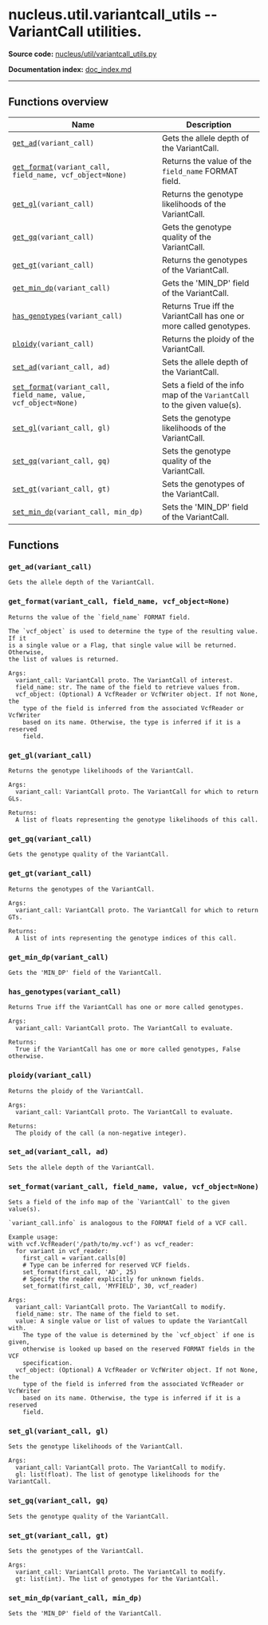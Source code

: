 # nucleus.util.variantcall_utils -- VariantCall utilities.
**Source code:** [nucleus/util/variantcall_utils.py](https://github.com/google/nucleus/tree/master/nucleus/util/variantcall_utils.py)

**Documentation index:** [doc_index.md](../../doc_index.md)

---


## Functions overview
Name | Description
-----|------------
[`get_ad`](#get_ad)`(variant_call)` | Gets the allele depth of the VariantCall.
[`get_format`](#get_format)`(variant_call, field_name, vcf_object=None)` | Returns the value of the `field_name` FORMAT field.
[`get_gl`](#get_gl)`(variant_call)` | Returns the genotype likelihoods of the VariantCall.
[`get_gq`](#get_gq)`(variant_call)` | Gets the genotype quality of the VariantCall.
[`get_gt`](#get_gt)`(variant_call)` | Returns the genotypes of the VariantCall.
[`get_min_dp`](#get_min_dp)`(variant_call)` | Gets the 'MIN_DP' field of the VariantCall.
[`has_genotypes`](#has_genotypes)`(variant_call)` | Returns True iff the VariantCall has one or more called genotypes.
[`ploidy`](#ploidy)`(variant_call)` | Returns the ploidy of the VariantCall.
[`set_ad`](#set_ad)`(variant_call, ad)` | Sets the allele depth of the VariantCall.
[`set_format`](#set_format)`(variant_call, field_name, value, vcf_object=None)` | Sets a field of the info map of the `VariantCall` to the given value(s).
[`set_gl`](#set_gl)`(variant_call, gl)` | Sets the genotype likelihoods of the VariantCall.
[`set_gq`](#set_gq)`(variant_call, gq)` | Sets the genotype quality of the VariantCall.
[`set_gt`](#set_gt)`(variant_call, gt)` | Sets the genotypes of the VariantCall.
[`set_min_dp`](#set_min_dp)`(variant_call, min_dp)` | Sets the 'MIN_DP' field of the VariantCall.

## Functions
<a name="get_ad"></a>
### `get_ad(variant_call)`
```
Gets the allele depth of the VariantCall.
```

<a name="get_format"></a>
### `get_format(variant_call, field_name, vcf_object=None)`
```
Returns the value of the `field_name` FORMAT field.

The `vcf_object` is used to determine the type of the resulting value. If it
is a single value or a Flag, that single value will be returned. Otherwise,
the list of values is returned.

Args:
  variant_call: VariantCall proto. The VariantCall of interest.
  field_name: str. The name of the field to retrieve values from.
  vcf_object: (Optional) A VcfReader or VcfWriter object. If not None, the
    type of the field is inferred from the associated VcfReader or VcfWriter
    based on its name. Otherwise, the type is inferred if it is a reserved
    field.
```

<a name="get_gl"></a>
### `get_gl(variant_call)`
```
Returns the genotype likelihoods of the VariantCall.

Args:
  variant_call: VariantCall proto. The VariantCall for which to return GLs.

Returns:
  A list of floats representing the genotype likelihoods of this call.
```

<a name="get_gq"></a>
### `get_gq(variant_call)`
```
Gets the genotype quality of the VariantCall.
```

<a name="get_gt"></a>
### `get_gt(variant_call)`
```
Returns the genotypes of the VariantCall.

Args:
  variant_call: VariantCall proto. The VariantCall for which to return GTs.

Returns:
  A list of ints representing the genotype indices of this call.
```

<a name="get_min_dp"></a>
### `get_min_dp(variant_call)`
```
Gets the 'MIN_DP' field of the VariantCall.
```

<a name="has_genotypes"></a>
### `has_genotypes(variant_call)`
```
Returns True iff the VariantCall has one or more called genotypes.

Args:
  variant_call: VariantCall proto. The VariantCall to evaluate.

Returns:
  True if the VariantCall has one or more called genotypes, False otherwise.
```

<a name="ploidy"></a>
### `ploidy(variant_call)`
```
Returns the ploidy of the VariantCall.

Args:
  variant_call: VariantCall proto. The VariantCall to evaluate.

Returns:
  The ploidy of the call (a non-negative integer).
```

<a name="set_ad"></a>
### `set_ad(variant_call, ad)`
```
Sets the allele depth of the VariantCall.
```

<a name="set_format"></a>
### `set_format(variant_call, field_name, value, vcf_object=None)`
```
Sets a field of the info map of the `VariantCall` to the given value(s).

`variant_call.info` is analogous to the FORMAT field of a VCF call.

Example usage:
with vcf.VcfReader('/path/to/my.vcf') as vcf_reader:
  for variant in vcf_reader:
    first_call = variant.calls[0]
    # Type can be inferred for reserved VCF fields.
    set_format(first_call, 'AD', 25)
    # Specify the reader explicitly for unknown fields.
    set_format(first_call, 'MYFIELD', 30, vcf_reader)

Args:
  variant_call: VariantCall proto. The VariantCall to modify.
  field_name: str. The name of the field to set.
  value: A single value or list of values to update the VariantCall with.
    The type of the value is determined by the `vcf_object` if one is given,
    otherwise is looked up based on the reserved FORMAT fields in the VCF
    specification.
  vcf_object: (Optional) A VcfReader or VcfWriter object. If not None, the
    type of the field is inferred from the associated VcfReader or VcfWriter
    based on its name. Otherwise, the type is inferred if it is a reserved
    field.
```

<a name="set_gl"></a>
### `set_gl(variant_call, gl)`
```
Sets the genotype likelihoods of the VariantCall.

Args:
  variant_call: VariantCall proto. The VariantCall to modify.
  gl: list(float). The list of genotype likelihoods for the VariantCall.
```

<a name="set_gq"></a>
### `set_gq(variant_call, gq)`
```
Sets the genotype quality of the VariantCall.
```

<a name="set_gt"></a>
### `set_gt(variant_call, gt)`
```
Sets the genotypes of the VariantCall.

Args:
  variant_call: VariantCall proto. The VariantCall to modify.
  gt: list(int). The list of genotypes for the VariantCall.
```

<a name="set_min_dp"></a>
### `set_min_dp(variant_call, min_dp)`
```
Sets the 'MIN_DP' field of the VariantCall.
```

